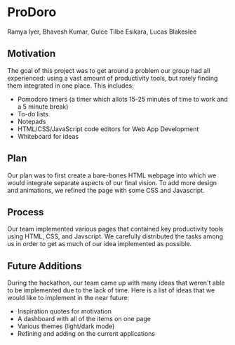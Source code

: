 # ProDoro
Ramya Iyer, Bhavesh Kumar, Gulce Tilbe Esikara, Lucas Blakeslee


## Motivation
The goal of this project was to get around a problem our group had all experienced: using a vast amount of productivity tools, but rarely finding them integrated in one place. This includes:
 - Pomodoro timers (a timer which allots 15-25 minutes of time to work and a 5 minute break)	
 - To-do lists	
 - Notepads	
 - HTML/CSS/JavaScript code editors for Web App Development	
 - Whiteboard for ideas	


## Plan
Our plan was to first create a bare-bones HTML webpage into which we would integrate separate aspects of our final vision. To add more design and animations, we refined the page with some CSS and Javascript.	


## Process
Our team implemented various pages that contained key productivity tools using HTML, CSS, and Javscript. We carefully distributed the tasks among us in order to get as much of our idea implemented as possible.

## Future Additions	
During the hackathon, our team came up with many ideas that weren't able to be implemented due to the lack of time.	
Here is a list of ideas that we would like to implement in the near future:	
 - Inspiration quotes for motivation	
 - A dashboard with all of the items on one page	
 - Various themes (light/dark mode)	
 - Refining and adding on the current applications

